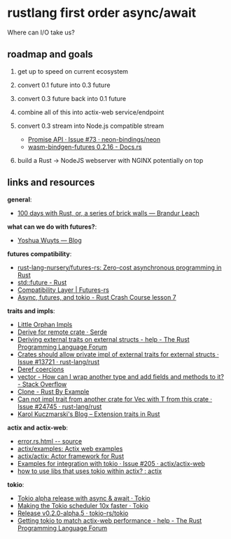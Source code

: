 # rustlang first order async/await

Where can I/O take us?

## roadmap and goals

1. get up to speed on current ecosystem

2. convert 0.1 future into 0.3 future

3. convert 0.3 future back into 0.1 future

4. combine all of this into actix-web service/endpoint

5. convert 0.3 stream into Node.js compatible stream

   - [Promise API · Issue #73 · neon-bindings/neon](https://github.com/neon-bindings/neon/issues/73)
   - [wasm-bindgen-futures 0.2.16 - Docs.rs](https://docs.rs/crate/wasm-bindgen-futures/0.2.16)

6. build a Rust -> NodeJS webserver with NGINX potentially on top

## links and resources

**general**:
- [100 days with Rust, or, a series of brick walls — Brandur Leach](https://brandur.org/fragments/rust-brick-walls)

**what can we do with futures?**:
- [Yoshua Wuyts — Blog](https://blog.yoshuawuyts.com/rust-streams/)

**futures compatibility**:
- [rust-lang-nursery/futures-rs: Zero-cost asynchronous programming in Rust](https://github.com/rust-lang-nursery/futures-rs)
- [std::future - Rust](https://doc.rust-lang.org/std/future/index.html)
- [Compatibility Layer | Futures-rs](https://rust-lang-nursery.github.io/futures-rs/blog/2019/04/18/compatibility-layer.html)
- [Async, futures, and tokio - Rust Crash Course lesson 7](https://www.snoyman.com/blog/2018/12/rust-crash-course-07-async-futures-tokio)

**traits and impls**:
- [Little Orphan Impls](http://smallcultfollowing.com/babysteps/blog/2015/01/14/little-orphan-impls/)
- [Derive for remote crate · Serde](https://serde.rs/remote-derive.html)
- [Deriving external traits on external structs - help - The Rust Programming Language Forum](https://users.rust-lang.org/t/deriving-external-traits-on-external-structs/18198/2)
- [Crates should allow private impl of external traits for external structs · Issue #13721 · rust-lang/rust](https://github.com/rust-lang/rust/issues/13721)
- [Deref coercions](https://doc.rust-lang.org/book/deref-coercions.html)
- [vector - How can I wrap another type and add fields and methods to it? - Stack Overflow](https://stackoverflow.com/questions/31497584/how-can-i-wrap-another-type-and-add-fields-and-methods-to-it)
- [Clone - Rust By Example](https://doc.rust-lang.org/rust-by-example/trait/clone.html)
- [Can not impl trait from another crate for Vec<T> with T from this crate · Issue #24745 · rust-lang/rust](https://github.com/rust-lang/rust/issues/24745)
- [Karol Kuczmarski's Blog – Extension traits in Rust](http://xion.io/post/code/rust-extension-traits.html)

**actix and actix-web**:
- [error.rs.html -- source](https://docs.rs/actix-http/0.2.3/src/actix_http/error.rs.html#57-76)
- [actix/examples: Actix web examples](https://github.com/actix/examples)
- [actix/actix: Actor framework for Rust](https://github.com/actix/actix)
- [Examples for integration with tokio · Issue #205 · actix/actix-web](https://github.com/actix/actix-web/issues/205)
- [how to use libs that uses tokio within actix? : actix](https://www.reddit.com/r/actix/comments/8rpbht/how_to_use_libs_that_uses_tokio_within_actix/)

**tokio**:
- [Tokio alpha release with async & await · Tokio](https://tokio.rs/blog/2019-08-alphas/)
- [Making the Tokio scheduler 10x faster · Tokio](https://tokio.rs/blog/2019-10-scheduler/)
- [Release v0.2.0-alpha.5 · tokio-rs/tokio](https://github.com/tokio-rs/tokio/releases/tag/tokio-0.2.0-alpha.5)
- [Getting tokio to match actix-web performance - help - The Rust Programming Language Forum](https://users.rust-lang.org/t/getting-tokio-to-match-actix-web-performance/18659)

